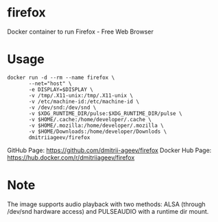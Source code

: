 # firefox
Docker container to run Firefox - Free Web Browser

# Usage
```
docker run -d --rm --name firefox \
       --net="host" \
       -e DISPLAY=$DISPLAY \
       -v /tmp/.X11-unix:/tmp/.X11-unix \
       -v /etc/machine-id:/etc/machine-id \
       -v /dev/snd:/dev/snd \
       -v $XDG_RUNTIME_DIR/pulse:$XDG_RUNTIME_DIR/pulse \
       -v $HOME/.cache:/home/developer/.cache \
       -v $HOME/.mozilla:/home/developer/.mozilla \
       -v $HOME/Downloads:/home/developer/Downlods \
       dmitriiageev/firefox

```

GitHub Page: https://github.com/dmitrii-ageev/firefox
Docker Hub Page: https://hub.docker.com/r/dmitriiageev/firefox

# Note
The image supports audio playback with two methods: ALSA (through /dev/snd hardware access) and PULSEAUDIO with a runtime dir mount.

